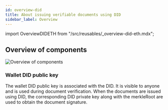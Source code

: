 ```yaml
---
id: overview-did
title: About issuing verifiable documents using DID
sidebar_label: Overview
---
```

import OverviewDIDETH from "/src/reusables/_overview-did-eth.mdx";

## Overview of components

![Overview of components](/docs/did-section/overview-did/overview-did.png)

### Wallet DID public key

The wallet DID public key is associated with the DID. It is visible to anyone and is used during document verification. When the documents are issued using DID, the corresponding DID private key along with the merkleRoot are used to obtain the document signature.

<OverviewDIDETH isEth={false}/>
